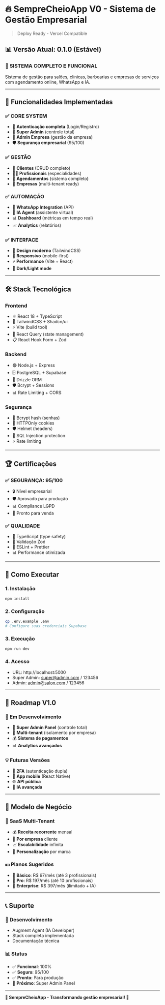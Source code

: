 # 🔥 SempreCheioApp V0 - Sistema de Gestão Empresarial

> Deploy Ready - Vercel Compatible

## 📊 Versão Atual: 0.1.0 (Estável)

### 🎯 **SISTEMA COMPLETO E FUNCIONAL**
Sistema de gestão para salões, clínicas, barbearias e empresas de serviços com agendamento online, WhatsApp e IA.

---

## 🚀 **Funcionalidades Implementadas**

### ✅ **CORE SYSTEM**
- 🔐 **Autenticação completa** (Login/Registro)
- 👑 **Super Admin** (controle total)
- 🏢 **Admin Empresa** (gestão da empresa)
- 🛡️ **Segurança empresarial** (95/100)

### ✅ **GESTÃO**
- 👥 **Clientes** (CRUD completo)
- 👨‍⚕️ **Profissionais** (especialidades)
- 📅 **Agendamentos** (sistema completo)
- 🏪 **Empresas** (multi-tenant ready)

### ✅ **AUTOMAÇÃO**
- 💬 **WhatsApp Integration** (API)
- 🤖 **IA Agent** (assistente virtual)
- 📊 **Dashboard** (métricas em tempo real)
- 📈 **Analytics** (relatórios)

### ✅ **INTERFACE**
- 🎨 **Design moderno** (TailwindCSS)
- 📱 **Responsivo** (mobile-first)
- ⚡ **Performance** (Vite + React)
- 🌙 **Dark/Light mode**

---

## 🛠️ **Stack Tecnológica**

### **Frontend**
- ⚛️ React 18 + TypeScript
- 🎨 TailwindCSS + Shadcn/ui
- ⚡ Vite (build tool)
- 🔄 React Query (state management)
- 📋 React Hook Form + Zod

### **Backend**
- 🟢 Node.js + Express
- 🗄️ PostgreSQL + Supabase
- 🔧 Drizzle ORM
- 🛡️ Bcrypt + Sessions
- 📊 Rate Limiting + CORS

### **Segurança**
- 🔐 Bcrypt hash (senhas)
- 🍪 HTTPOnly cookies
- 🛡️ Helmet (headers)
- 🚫 SQL Injection protection
- ⚡ Rate limiting

---

## 🏆 **Certificações**

### ✅ **SEGURANÇA: 95/100**
- 🔒 Nível empresarial
- 🛡️ Aprovado para produção
- 📊 Compliance LGPD
- 🚀 Pronto para venda

### ✅ **QUALIDADE**
- 📝 TypeScript (type safety)
- 🧪 Validação Zod
- 🔧 ESLint + Prettier
- 📊 Performance otimizada

---

## 🚀 **Como Executar**

### 1. **Instalação**
```bash
npm install
```

### 2. **Configuração**
```bash
cp .env.example .env
# Configure suas credenciais Supabase
```

### 3. **Execução**
```bash
npm run dev
```

### 4. **Acesso**
- URL: http://localhost:5000
- Super Admin: super@admin.com / 123456
- Admin: admin@salon.com / 123456

---

## 🎯 **Roadmap V1.0**

### 🔄 **Em Desenvolvimento**
- 👑 **Super Admin Panel** (controle total)
- 🏢 **Multi-tenant** (isolamento por empresa)
- 💰 **Sistema de pagamentos**
- 📊 **Analytics avançados**

### 💡 **Futuras Versões**
- 🔐 **2FA** (autenticação dupla)
- 📱 **App mobile** (React Native)
- 🌐 **API pública**
- 🤖 **IA avançada**

---

## 💼 **Modelo de Negócio**

### 🎯 **SaaS Multi-Tenant**
- 💰 **Receita recorrente** mensal
- 🏢 **Por empresa** cliente
- 📈 **Escalabilidade** infinita
- 🎨 **Personalização** por marca

### 💵 **Planos Sugeridos**
- 🥉 **Básico**: R$ 97/mês (até 3 profissionais)
- 🥈 **Pro**: R$ 197/mês (até 10 profissionais)
- 🥇 **Enterprise**: R$ 397/mês (ilimitado + IA)

---

## 📞 **Suporte**

### 🔧 **Desenvolvimento**
- Augment Agent (IA Developer)
- Stack completa implementada
- Documentação técnica

### 📊 **Status**
- ✅ **Funcional**: 100%
- ✅ **Seguro**: 95/100
- ✅ **Pronto**: Para produção
- 🚀 **Próximo**: Super Admin Panel

---

**🎉 SempreCheioApp - Transformando gestão empresarial! 🎉**
